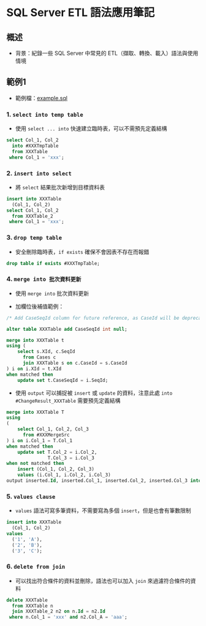 ﻿# SQL Server ETL 語法應用筆記

## 概述
- 背景：紀錄一些 SQL Server 中常見的 ETL（擷取、轉換、載入）語法與使用情境

## 範例1

- 範例檔：[example.sql](example.sql)

### 1. `select into temp table`

- 使用 `select ... into` 快速建立臨時表，可以不需預先定義結構

```sql
select Col_1, Col_2
  into #XXXTmpTable
  from XXXTable
 where Col_1 = 'xxx';
```

### 2. `insert into select`

- 將 `select` 結果批次新增到目標資料表

```sql
insert into XXXTable
  (Col_1, Col_2)
select Col_1, Col_2
  from XXXTable_2
 where Col_1 = 'xxx';
```

### 3. `drop temp table`

- 安全刪除臨時表，`if exists` 確保不會因表不存在而報錯

```sql
drop table if exists #XXXTmpTable;
```

### 4. `merge into 批次資料更新`

- 使用 `merge into` 批次資料更新

- 加欄位後補值範例：

```sql
/* Add CaseSeqId column for future reference, as CaseId will be deprecated. */

alter table XXXTable add CaseSeqId int null;

merge into XXXTable t
using (
    select s.XId, c.SeqId
      from Cases c
      join XXXTable s on c.CaseId = s.CaseId
) i on i.XId = t.XId
when matched then
    update set t.CaseSeqId = i.SeqId;
```

- 使用 `output` 可以捕捉被 `insert` 或 `update` 的資料，注意此處 `into #ChangeResult_XXXTable` 需要預先定義結構

```sql
merge into XXXTable T
using
(
    select Col_1, Col_2, Col_3
      from #XXXMergeSrc
) i on i.Col_1 = T.Col_1
when matched then
    update set T.Col_2 = i.Col_2,
               T.Col_3 = i.Col_3
when not matched then
    insert (Col_1, Col_2, Col_3)
    values (i.Col_1, i.Col_2, i.Col_3)
output inserted.Id, inserted.Col_1, inserted.Col_2, inserted.Col_3 into #ChangeResult_XXXTable;
```

### 5. `values clause`

- `values` 語法可寫多筆資料，不需要寫為多個 `insert`，但是也會有筆數限制

```sql
insert into XXXTable
  (Col_1, Col_2) 
values
  ('1', 'A'),
  ('2', 'B'),
  ('3', 'C');
```

### 6. `delete from join`

- 可以找出符合條件的資料並刪除，語法也可以加入 `join` 來過濾符合條件的資料

```sql
delete XXXTable
  from XXXTable n
  join XXXTable_2 n2 on n.Id = n2.Id
 where n.Col_1 = 'xxx' and n2.Col_A = 'aaa';
```